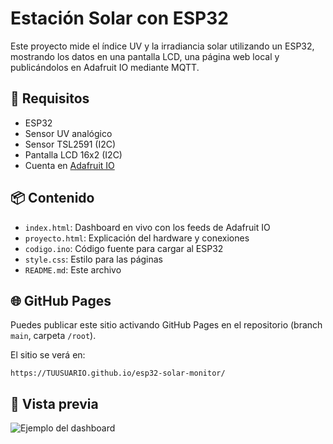 
# Estación Solar con ESP32

Este proyecto mide el índice UV y la irradiancia solar utilizando un ESP32, mostrando los datos en una pantalla LCD, una página web local y publicándolos en Adafruit IO mediante MQTT.

## 🧰 Requisitos

- ESP32
- Sensor UV analógico
- Sensor TSL2591 (I2C)
- Pantalla LCD 16x2 (I2C)
- Cuenta en [Adafruit IO](https://io.adafruit.com/)

## 📦 Contenido

- `index.html`: Dashboard en vivo con los feeds de Adafruit IO
- `proyecto.html`: Explicación del hardware y conexiones
- `codigo.ino`: Código fuente para cargar al ESP32
- `style.css`: Estilo para las páginas
- `README.md`: Este archivo

## 🌐 GitHub Pages

Puedes publicar este sitio activando GitHub Pages en el repositorio (branch `main`, carpeta `/root`).

El sitio se verá en:

```
https://TUUSUARIO.github.io/esp32-solar-monitor/
```

## 📸 Vista previa

![Ejemplo del dashboard](https://via.placeholder.com/800x400.png?text=Dashboard+Solar)
